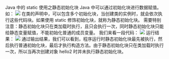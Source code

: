 Java 中的 static 使用之静态初始化块
Java 中可以通过初始化块进行数据赋值。如：
![](http://img.mukewang.com/5392da9600010e5503680168.jpg)
在类的声明中，可以包含多个初始化块，当创建类的实例时，就会依次执行这些代码块。如果使用 static 修饰初始化块，就称为静态初始化块。
需要特别注意：静态初始化块只在类加载时执行，且只会执行一次，同时静态初始化块只能给静态变量赋值，不能初始化普通的成员变量。
我们来看一段代码：
![](http://img.mukewang.com/53941e320001fdd507670575.jpg)
运行结果：
![](http://img.mukewang.com/53941e880001cb8003530223.jpg)
通过输出结果，我们可以看到，程序运行时静态初始化块最先被执行，然后执行普通初始化块，最后才执行构造方法。由于静态初始化块只在类加载时执行一次，所以当再次创建对象 hello2 时并未执行静态初始化块。